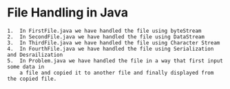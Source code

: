 # File Handling in Java

    1.  In FirstFile.java we have handled the file using byteStream
    2.  In SecondFile.java we have handled the file using DataStream
    3.  In ThirdFile.java we have handled the file using Character Stream
    4.  In FourthFile.java we have handled the file using Serialization and Desrailization
    5.  In Problem.java we have handled the file in a way that first input some data in
        a file and copied it to another file and finally displayed from the copied file.
